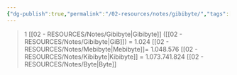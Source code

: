 ```yaml
---
{"dg-publish":true,"permalink":"/02-resources/notes/gibibyte/","tags":["mathe/binärzahlen"],"noteIcon":"","updated":"2025-07-12T13:31:41.297+02:00"}
---
```


>1 [[02 - RESOURCES/Notes/Gibibyte\|Gibibyte]] ([[02 - RESOURCES/Notes/Gibibyte\|GiB]]) = 1.024 [[02 - RESOURCES/Notes/Mebibyte\|Mebibyte]]= 1.048.576 [[02 - RESOURCES/Notes/Kibibyte\|Kibibyte]] = 1.073.741.824 [[02 - RESOURCES/Notes/Byte\|Byte]]